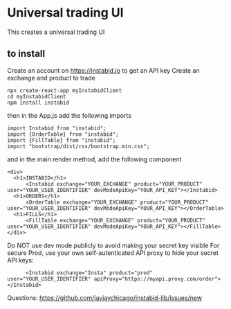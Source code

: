 # Universal trading UI

This creates a universal trading UI

## to install

Create an account on https://instabid.io to get an API key
Create an exchange and product to trade
```
npx create-react-app myInstabidClient
cd myInstabidClient
npm install instabid
```

then in the App.js add the following imports
```
import Instabid from "instabid";
import {OrderTable} from "instabid";
import {FillTable} from "instabid";
import "bootstrap/dist/css/bootstrap.min.css";
```        
and in the main render method, add the following component
```
<div>
  <h1>INSTABID</h1>
      <Instabid exchange="YOUR_EXCHANGE" product="YOUR_PRODUCT" user="YOUR_USER_IDENTIFIER" devModeApiKey="YOUR_API_KEY"></Instabid>
  <h1>ORDERS</h1>
      <OrderTable exchange="YOUR_EXCHANGE" product="YOUR_PRODUCT" user="YOUR_USER_IDENTIFIER" devModeApiKey="YOUR_API_KEY"></OrderTable>
  <h1>FILLS</h1>
      <FillTable exchange="YOUR_EXCHANGE" product="YOUR_PRODUCT" user="YOUR_USER_IDENTIFIER" devModeApiKey="YOUR_API_KEY"></FillTable>
</div>

```

Do NOT use dev mode publicly to avoid making your secret key visible
For secure Prod, use your own self-autenticated API proxy to hide your secret API keys:
```
      <Instabid exchange="Insta" product="prod" user="YOUR_USER_IDENTIFIER" apiProxy="https://myapi.proxy.com/order"></Instabid>
```

Questions: https://github.com/jayjaychicago/instabid-lib/issues/new